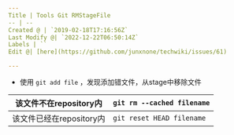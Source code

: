 ```yaml
---
Title | Tools Git RMStageFile
-- | --
Created @ | `2019-02-18T17:16:56Z`
Last Modify @| `2022-12-22T06:50:14Z`
Labels | ``
Edit @| [here](https://github.com/junxnone/techwiki/issues/61)

---
```


- 使用 `git add file` ，发现添加错文件，从stage中移除文件

该文件不在repository内 | `git rm --cached filename`
-- | --
该文件已经在repository内 | `git reset HEAD filename`
